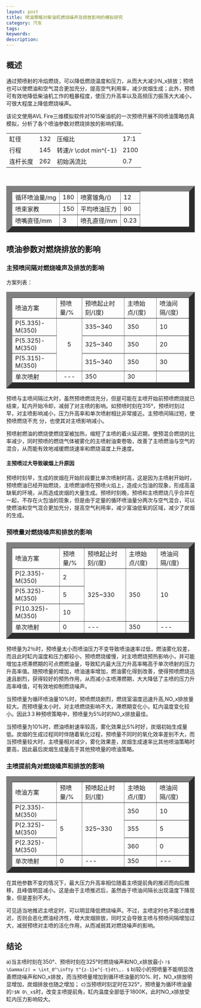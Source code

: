 ```yaml
---
layout: post
title: 喷油策略对柴油机燃烧噪声及排放影响的模拟研究
category: 汽车
tags: 
keywords:
description:
---
```

## 概述

通过预喷射的冷焰燃烧，可以降低燃烧温度和压力，从而大大减少N_x排放；预喷也可以使燃油和空气混合更加充分，提高空气利用率，减少炭烟生成；此外，预喷可有效地降低柴油机工作的粗暴程度，使压力升高率以及高频压力振荡大大减小，可很大程度上降低燃烧噪声。<br>

该论文使用AVL Fire三维模拟软件对1015柴油机的一次预喷开展不同喷油策略仿真模拟，分析了各个喷油参数对燃烧排放的影响机理。<br>


<table border"15">
    <tr>
        <td>
        缸径 
        </td>
        <td>
        132
        </td>
        <td>
        压缩比
        </td>
        <td>
        17:1
        </td>
    </tr>
    <tr>
        <td>
        行程
        </td>
        <td>
         145
        </td>
        <td>
        转速/r \cdot min^{-1} 
        </td>
        <td>
        2100
        </td>
    </tr>
    <tr>
        <td>
        连杆长度
        </td>
        <td>
        262
        </td>
        <td>
        初始涡流比
        </td>
        <td>
        0.7
        </td>
    </tr>
</table>

<br>



<table  border="15">
   <tr>
      <td>
         循环喷油量/mg
      </td>
      <td>
         180   
      </td>
      <td>
         喷雾锥角/()   
      </td>
      <td>
        12
      </td>
   </tr>
   <tr>
      <td>
         喷束家教   
      </td>
      <td>
         150   
      </td>
      <td>
        平均喷油压力 
      </td>
      <td>
       90
      </td>
   </tr>
   <tr>
      <td>
         喷嘴直径/mm  
      </td>
      <td>
       3 
      </td>
      <td>
     喷孔直径/mm  
      </td>
      <td>
        0.23
      </td>

   </tr>
</table>

## 喷油参数对燃烧排放的影响


### 主预喷间隔对燃烧噪声及排放的影响

方案列表：
<table border="15">
    <tr>
        <td>
            喷油方案
        </td>
        <td>
            预喷量/%
        </td>
        <td>
            预喷起止时刻/(度)
        </td>
        <td>
            主喷始点/(度)
        </td>
        <td>
            喷油间隔/(度)
        </td>
    </tr>
    <tr>
        <td>
            P(5.335)-M(350)
        </td>
        <td rowspan="3">
               <center> 5</center>
        </td>
        <td>
            335~340
        </td>
        <td>
            350
        </td>
        <td>
            10
        </td>
    </tr>  
    <tr>
        <td>
            P(5.325)-M(350)
        </td>
        <td>
            325~340
        </td>
        <td>
            350
        </td>
        <td>
            20
        </td>
    </tr>  
    <tr>
        <td>
            P(5.315)-M(350)
        </td>
        <td>
            315~340
        </td>
        <td>
            350
        </td>
        <td>
            30
        </td>
    </tr>  
    <tr>
        <td>
            单次喷射
        </td>
        <td>
            <center>---<center>
        </td>
        <td>
            350
        </td>
        <td>
            30
        </td>
    </tr>  


</table>


预喷与主喷间隔过大时，虽然预喷燃烧充分，但是可能在主喷开始前预喷燃烧就已结束，缸内开始冷却，减弱了对主喷的影响。如预喷时刻在315°，预喷时刻过早，对主喷影响减小，压力升高率和单次喷射相比非常接近。主预喷间隔过短，使预喷燃烧不充 分，也使其对主喷影响减小。<br>


预喷射燃油的燃烧使燃烧室被加热，缩短了主喷的着火延迟期，使预混合燃烧的比率减少，同时预喷的燃烧气体被雾化的主喷射油束卷吸，改善了主喷燃油与空气的混合，从而能有效地减缓燃烧速率和燃烧温度上升速度。<br>

#### 主预喷过大导致碳烟上升原因

预喷时刻早，生成的炭烟在开始阶段要比单次喷射时高，这是因为主喷射开始时，预喷燃油已经开始燃烧，主喷燃油喷在预喷火焰上，造成火包油的现象，形成高温缺氧的环境，从而造成炭烟的大量生成。预喷时刻晚，预喷和主喷燃烧几乎合并在一起，不存在火包油的现象，但是由于定量的循环喷油量分两次与空气混合，可以使燃油和空气混合更加充分，提高空气利用率，减少富油低氧的区域，减少了炭烟的生成。

### 预喷量对燃烧噪声和排放的影响

<table border="15">
    <tr>
        <td>
            喷油方案
        </td>
        <td>
            预喷量/%
        </td>
        <td>
            预喷起止时刻/(度)
        </td>
        <td>
            主喷始点/(度)
        </td>
        <td>
            喷油间隔/(度)
        </td>
    </tr>
    <tr>
        <td>
            P(2.335)-M(350)
        </td>
        <td >
           2
        </td>
        <td rowspan="3">
            325~330
        </td>
        <td rowspan="3">
            350
        </td>
        <td rowspan="3">
            10
        </td>
    </tr>  
    <tr>
        <td>
            P(5.325)-M(350)
        </td>
        <td>
            5
        </td>
    </tr>  
    <tr>
        <td>
            P(10.325)-M(350)
        </td>
        <td>
            10
        </td>
    </tr>  
    <tr>
        <td>
            单次喷射
        </td>
        <td>
            0
        </td>
        <td>
            ---
        </td>
        <td>
            350
        </td>
        <td>
        ---
        </td>
    </tr>  
</table>

预喷量为2％时，预喷量太小而喷油压力不变导致喷油速率过低，燃油雾化较差，而且此时缸内温度和压力都较小，预喷燃烧缓慢，对主喷燃烧预热影响小，并可能增加主喷滞燃期的可点燃燃油量，导致缸内最大压力升高率略高于单次喷射的压力升高率值。随预喷量的增加，喷油速率增加，燃油雾化得到改善，使得预喷燃烧迅速且剧烈，获得较好的预热作用，从而减小主喷滞燃期，大大降低了主喷的压力升高率峰值，可有效地抑制燃烧噪声。<br>

当预喷量为循环喷油量10%时，预喷燃烧剧烈，燃烧室温度迅速升高,NO_x排放量较大。而预喷量太小时，对主喷燃烧影响不大，滞燃期变化小，缸内温度变化较小。因此3３种预喷策略中，预喷量为5%时的NO_x排放最佳。<br>

当预喷量为10%时，燃油喷射速率较高，雾化效果比5%时好，炭烟初始生成量低。炭烟的生成过程同时伴随着氧化过程，预喷量不同时的氧化效率差别不大，而当预喷量较大时，主喷量相对减少，雾化效果差，炭烟生成速率比其他喷油策略时要高，因此最后炭烟生成量高于其他预喷量的喷油策略。<br>


### 主喷提前角对燃烧噪声和排放的影响

<table border="15">
    <tr>
        <td>
            喷油方案
        </td>
        <td>
            预喷量/%
        </td>
        <td>
            预喷起止时刻/(度)
        </td>
        <td>
            主喷始点/(度)
        </td>
        <td>
            喷油间隔/(度)
        </td>
    </tr>
    <tr>
        <td>
            P(2.335)-M(350)
        </td>
        <td rowspan="3">
           5
        </td>
        <td rowspan="3">
            325~330
        </td>
        <td >
            350
        </td>
        <td >
            10
        </td>
    </tr>  
    <tr>
        <td>
            P(2.325)-M(350)
        </td>
        <td >
            355
        </td>
        <td >
            5
        </td>
    </tr>  
    <tr>
        <td>
            P(2.325)-M(350)
        </td>
        <td >
            360
        </td>
        <td >
            0
        </td>
    </tr>  
    <tr>
        <td>
            单次喷射
        </td>
        <td>
            0
        </td>
        <td>
            ---
        </td>
        <td>
            350
        </td>
        <td>
        ---
        </td>
    </tr>  
</table>

在其他参数不变的情况下，最大压力升高率相位随着主喷提前角的推迟而向后推移，且峰值明显减小。这是由于主喷推迟后，虽然由于喷油间隔长出现温度下降现象，但是差别不大。<br>

可见适当地推迟主喷定时，可以明显降低燃烧噪声。不过，主喷定时也不能过度推迟，否则会恶化燃油经济性，增大炭烟排放，同时又会导致主喷与预喷间隔增加过大，减弱预喷对主喷的活化作用，从而减弱其对燃烧噪声的影响。


## 结论

a)当主喷时刻在350°、预喷时刻在325°时燃烧噪声和NO_x排放最小 
`!$ \Gamma(z) = \int_0^\infty t^{z-1}e^{-t}dt\,. $`
b)较小的预喷量不能明显改善燃烧噪声和NO_x排放，而当预喷量增加到循环喷油量的10%.
时，NO_x排放明显增加，炭烟排放也随之增加；
c)当预喷时刻定时在325°，预喷量为循环喷油量的`!$N O\_x$`时，改变主喷提前角，缸内温度全部低于1800K，此时NO_x排放受缸内压力影响较大。

